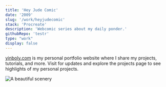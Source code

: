 ```yaml
---
title: 'Hey Jude Comic'
date: '2009'
slug: '/work/heyjudecomic'
stack: 'Procreate'
description: 'Webcomic series about my daily ponder.'
githubRepo: 'testr'
type: "work"  
display: false
---
```



[yinboly.com](https://www.yinboly.com) is my personal portfolio website where I share my projects, tutorials, and more. Visit for updates and explore the projects page to see highlights of my personal projects.


![A beautiful scenery](https://64.media.tumblr.com/1467c28ec4c4f411ea5db668e5275e65/26039d898306248c-9e/s640x960/d2ea873afbb4f2344134e7bb1f462432df0bbec9.pnj)
